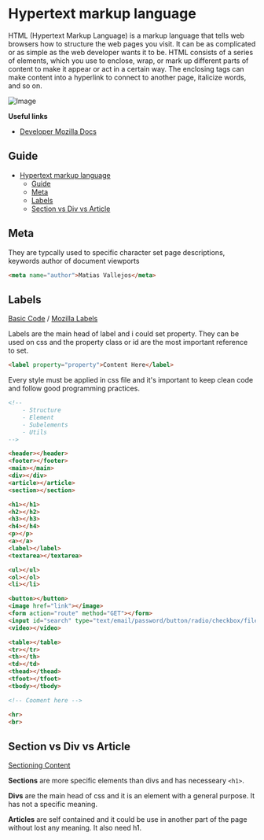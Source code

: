 # Hypertext markup language

HTML (Hypertext Markup Language) is a markup language that tells web browsers how to structure the web pages you visit. It can be as complicated or as simple as the web developer wants it to be. HTML consists of a series of elements, which you use to enclose, wrap, or mark up different parts of content to make it appear or act in a certain way. The enclosing tags can make content into a hyperlink to connect to another page, italicize words, and so on. 

![Image](https://sebastian.expert/wp-content/uploads/2015/01/hierarchy_tags_Siblings.png)

**Useful links**

- [Developer Mozilla Docs](https://developer.mozilla.org/en-US/docs/Learn/HTML/Introduction_to_HTML/Getting_started)
  
## Guide
- [Hypertext markup language](#hypertext-markup-language)
  - [Guide](#guide)
  - [Meta](#meta)
  - [Labels](#labels)
  - [Section vs Div vs Article](#section-vs-div-vs-article)

## Meta
They are typcally used to specific character set page descriptions, keywords author of document viewports

```html
<meta name="author">Matias Vallejos</meta>
```

## Labels 

[Basic Code](basic\index.html) / [Mozilla Labels](https://developer.mozilla.org/en-US/docs/Web/HTML/Element/label)

Labels are the main head of label and i could set property. They can be used on css and the property class or id are the most important reference to set.

```html
<label property="property">Content Here</label>
```
Every style must be applied in css file and it's important to keep clean code and follow good programming practices.

```html
<!-- 
    - Structure
    - Element
    - Subelements
    - Utils
-->

<header></header>
<footer></footer>
<main></main>
<div></div>
<article></article>
<section></section>

<h1></h1>
<h2></h2>
<h3></h3>
<h4></h4>
<p></p>
<a></a>
<label></label>
<textarea></textarea>

<ul></ul>
<ol></ol>
<li></li>

<button></button>
<image href="link"></image>
<form action="route" method="GET"></form>
<input id="search" type="text/email/password/button/radio/checkbox/file/sumbit"></input>
<video></video>

<table></table>
<tr></tr>
<th></th>
<td></td>
<thead></thead>
<tfoot></tfoot>
<tbody></tbody>

<!-- Cooment here -->

<hr>
<br>
```

## Section vs Div vs Article

[Sectioning Content](https://bitsofco.de/sectioning-content-in-html5/)

**Sections** are more specific elements than divs and has necesseary `<h1>`.

**Divs** are the main head of css and it is an element with a general purpose. It has not a specific meaning.

**Articles** are self contained and it could be use in another part of the page without lost any meaning. It also need h1.